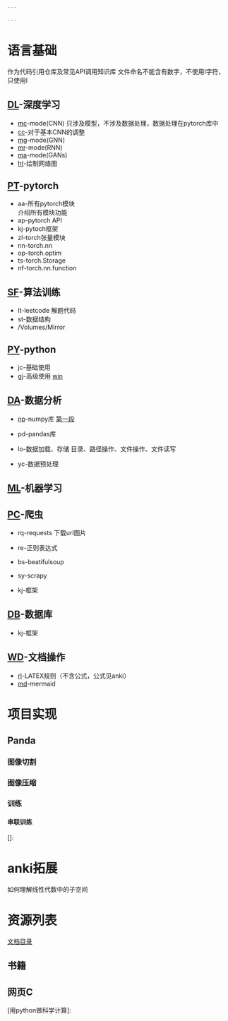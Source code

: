 ```yaml
---

---
```


<script src="ut.js" type="text/javascript"></script>

# 语言基础

作为代码引用仓库及常见API调用知识库
文件命名不能含有数字，不使用I字符，只使用l

## [DL](.//toolbox/DL)-深度学习

- [mc](.//toolbox/DL/mc.md)-mode(CNN)
  只涉及模型，不涉及数据处理，数据处理在pytorch库中
- [cc](.//toolbox/DL/cc.md)-对于基本CNN的调整
- [mg](.//toolbox/DL/mg.md)-mode(GNN)
- [mr](.//toolbox/DL/mr.md)-mode(RNN)
- [ma](.//toolbox/DL/ma.md)-mode(GANs)
- [ht](.//toolbox/DL/ht.md)-绘制网络图

## [PT](.//toolbox/PT)-pytorch

- aa-所有pytorch模块   
  介绍所有模块功能
- ap-pytorch API
- kj-pytoch框架
- zl-torch张量模块
- nn-torch.nn
- op-torch.optim
- ts-torch.Storage
- nf-torch.nn.function

## [SF](.//toolbox/SF)-算法训练

- lt-leetcode
  解题代码
- st-数据结构
- /Volumes/Mirror

## [PY](.//toolbox/PY)-python

- jc-基础使用
- [gj](.//toolbox/PY/gj.md)-高级使用
  [win](.//toolbox/PY/gj.md)

## [DA](.//toolbox/DA)-数据分析

- [np](.//toolbox/DA/np.md)-numpy库
  [第一段][1]
- pd-pandas库
- lo-数据加载、存储
  目录、路径操作、文件操作、文件读写

- yc-数据预处理

## [ML](.//toolbox/ML)-机器学习

## [PC](.//toolbox/PC)-爬虫

- rq-requests
  下载url图片
- re-正则表达式
- bs-beatifulsoup
- sy-scrapy

- kj-框架

## [DB](.//toolbox/DB)-数据库

- kj-框架

## [WD](.//toolbox/WD)-文档操作

- [rl](.//toolbox/wd/rl.md)-LATEX规则（不含公式，公式见anki）
- [md](.//toolbox/wd/md.md)-mermaid

# 项目实现

## Panda

### 图像切割

### 图像压缩

### 训练

#### 串联训练

[]: 



# anki拓展

如何理解线性代数中的子空间

# 资源列表

[文档目录](../../../Document/)

## 书籍

[1]:../../../Document/Coding/python&数据分析/用Python做科学计算-中文版.pdf



## 网页C

[2]: https://zh.wikipedia.org/wiki/Help:%E6%95%B0%E5%AD%A6%E5%85%AC%E5%BC%8
[用python做科学计算]: 